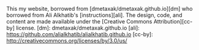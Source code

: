 This my website, borrowed from [dmetaxak/dmetaxak.github.io][dm] who borrowed from Ali Alkhatib's [instructions][ali]. The design, code, and content are made available under the [Creative Commons Attribution][cc-by] license.
[dm]:  dmetaxak/dmetaxak.github.io
[ali]: https://github.com/alialkhatib/alialkhatib.github.io
[cc-by]: http://creativecommons.org/licenses/by/3.0/us/
